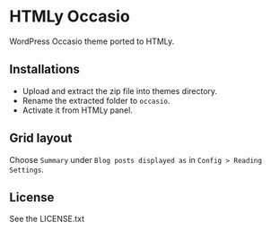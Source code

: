 # HTMLy Occasio
WordPress Occasio theme ported to HTMLy.

## Installations 
 -  Upload and extract the zip file into themes directory.
 -  Rename the extracted folder to `occasio`.
 -  Activate it from HTMLy panel.
 
## Grid layout
Choose `Summary` under `Blog posts displayed as` in `Config > Reading Settings`. 

## License

See the LICENSE.txt
